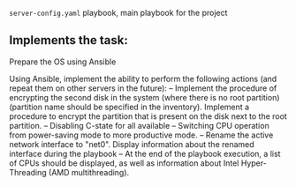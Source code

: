 `server-config.yaml` playbook, main playbook for the project

## Implements the task:

Prepare the OS using Ansible

Using Ansible, implement the ability to perform the following actions (and repeat them on other servers in the future):
– Implement the procedure of encrypting the second disk in the system (where there is no root partition) (partition name should be specified in the inventory).
Implement a procedure to encrypt the partition that is present on the disk next to the root partition.
– Disabling C-state for all available
– Switching CPU operation from power-saving mode to more productive mode.
– Rename the active network interface to "net0". Display information about the renamed interface during the playbook
– At the end of the playbook execution, a list of CPUs should be displayed, as well as information about Intel Hyper-Threading (AMD multithreading).